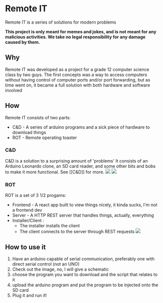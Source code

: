 # Remote IT

Remote IT is a series of solutions for modern problems

**This project is only meant for memes and jokes, and is not meant for any malicious activities. We take no legal responsibility for any damage caused by them.**

## Why
Remote IT was developed as a project for a grade 12 computer science class by two guys.
The first concepts was a way to access computers without having control of computer ports and/or port forwarding, but as time went on, it became a full solution with both hardware and software involved

## How
Remote IT consists of two parts:
- C&D - A series of arduino programs and a sick piece of hardware to download things
- ROT - Remote operating toaster

### C&D
C&D is a solution to a surprising amount of 'problems'
It consists of an Arduino Leonardo clone, an SD card reader, and some other bits and bobs to make it more functional.
See [[C&D]] for more.
![](https://lh3.googleusercontent.com/CWSZCvjOvp3raG0yF6XeT9lMUMgN93Qm2GI2n2o93oCgjTXFbJxCbUyHnW9byMG6g8XQF0cLKxZeMMiKJWJs3XZ_V-E2c9bb5tJmMN8s4K7F7ndgUiH2AbsCNkLB_ppZd429RqNyCMx8iHMirLpvXCBAGg=s2048)
![](https://lh3.googleusercontent.com/lh-y49nfOBJRSWrGP48lQuRaHMS8ZlyzDeOmxupuP-vfbBSBmvFDgLjx06EcPPQIWe_Jh-I1LIBkrwIXISUzmiG0PaFmUwUQAaVR9Lyx8I2z-WwGiLX3W5iAnWQZqtCX3Vx5ZRFhALyN8sbfEkgwO0XK-A=s2048)

### ROT
ROT is a set of 3 1/2 progams:
- Frontend - A react app built to  view things nicely, it kinda sucks, I'm not a frontend dev
- Server - A HTTP REST server that handles things, actually, everything
- Installer/Client :
	- The installer installs the client
	- The client connects to the server through REST requests
![](https://lh6.googleusercontent.com/dRzAbrF8qJS3B9qHRdK0QCs-fBicgNSC_ZURXBZiwlR9tOSDxCRKwbQ8qdusOQU9tIghuE9MgQAbfclXH6kBb3H05vOT_ySeawsWEcjadDU7dKDrFQcV3RbdDkDC-l5qlQGzOALb_PbTX1Pmzq-gT39jBQ=s2048)
## How to use it

1. Have an arduino capable of serial communication, preferably one with  direct serial control (not  an UNO)
2. Check out the image, no, I will give a schematic
3. choose the program you want to download and the script that relates to it
4. upload the arduino program and put the program to be injected onto the SD card
5. Plug it and run it!